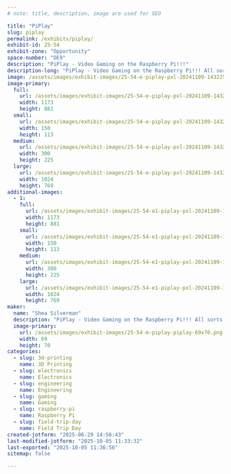 ```yaml
---
# note: title, description, image are used for SEO

title: "PiPlay"
slug: piplay
permalink: /exhibits/piplay/
exhibit-id: 25-54
exhibit-zone: "Opportunity"
space-number: "OE9"
description: "PiPlay - Video Gaming on the Raspberry Pi!!!"
description-long: "PiPlay - Video Gaming on the Raspberry Pi!!! All sorts of cool stuff you can do with the Raspberry Pi and Retro gaming."
image: /assets/images/exhibit-images/25-54-e-piplay-pxl-20241109-143225304-300x225.jpg
image-primary: 
  full:
    url: /assets/images/exhibit-images/25-54-e-piplay-pxl-20241109-143225304-full.jpg
    width: 1173
    height: 881
  small:
    url: /assets/images/exhibit-images/25-54-e-piplay-pxl-20241109-143225304-150x113.jpg
    width: 150
    height: 113
  medium:
    url: /assets/images/exhibit-images/25-54-e-piplay-pxl-20241109-143225304-300x225.jpg
    width: 300
    height: 225
  large:
    url: /assets/images/exhibit-images/25-54-e-piplay-pxl-20241109-143225304-1024x769.jpg
    width: 1024
    height: 769
additional-images: 
  - 1:
    full:
      url: /assets/images/exhibit-images/25-54-e1-piplay-pxl-20241109-143158319-full.jpg
      width: 1173
      height: 881
    small:
      url: /assets/images/exhibit-images/25-54-e1-piplay-pxl-20241109-143158319-150x113.jpg
      width: 150
      height: 113
    medium:
      url: /assets/images/exhibit-images/25-54-e1-piplay-pxl-20241109-143158319-300x225.jpg
      width: 300
      height: 225
    large:
      url: /assets/images/exhibit-images/25-54-e1-piplay-pxl-20241109-143158319-1024x769.jpg
      width: 1024
      height: 769
maker: 
  name: "Shea Silverman"
  description: "PiPlay - Video Gaming on the Raspberry Pi!!! All sorts of cool stuff you can do with the Raspberry Pi and Retro gaming."
  image-primary:
    url: /assets/images/exhibit-images/25-54-m-piplay-piplay-69x70.png
    width: 69
    height: 70
categories: 
  - slug: 3d-printing
    name: 3D Printing
  - slug: electronics
    name: Electronics
  - slug: engineering
    name: Engineering
  - slug: gaming
    name: Gaming
  - slug: raspberry-pi
    name: Raspberry Pi
  - slug: field-trip-day
    name: Field Trip Day
created-jotform: "2025-06-29 14:56:43"
last-modified-jotform: "2025-10-05 11:33:32"
last-exported: "2025-10-05 11:36:56"
sitemap: false

---
```

